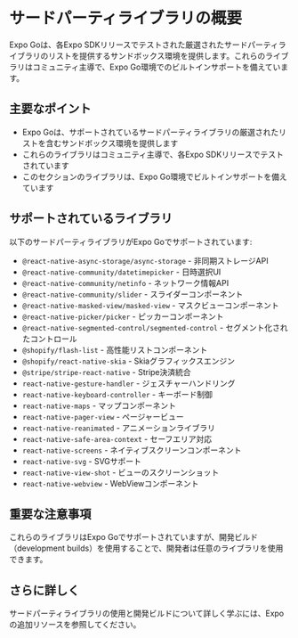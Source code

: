 # サードパーティライブラリの概要

Expo Goは、各Expo SDKリリースでテストされた厳選されたサードパーティライブラリのリストを提供するサンドボックス環境を提供します。これらのライブラリはコミュニティ主導で、Expo Go環境でのビルトインサポートを備えています。

## 主要なポイント

- Expo Goは、サポートされているサードパーティライブラリの厳選されたリストを含むサンドボックス環境を提供します
- これらのライブラリはコミュニティ主導で、各Expo SDKリリースでテストされています
- このセクションのライブラリは、Expo Go環境でビルトインサポートを備えています

## サポートされているライブラリ

以下のサードパーティライブラリがExpo Goでサポートされています:

- `@react-native-async-storage/async-storage` - 非同期ストレージAPI
- `@react-native-community/datetimepicker` - 日時選択UI
- `@react-native-community/netinfo` - ネットワーク情報API
- `@react-native-community/slider` - スライダーコンポーネント
- `@react-native-masked-view/masked-view` - マスクビューコンポーネント
- `@react-native-picker/picker` - ピッカーコンポーネント
- `@react-native-segmented-control/segmented-control` - セグメント化されたコントロール
- `@shopify/flash-list` - 高性能リストコンポーネント
- `@shopify/react-native-skia` - Skiaグラフィックスエンジン
- `@stripe/stripe-react-native` - Stripe決済統合
- `react-native-gesture-handler` - ジェスチャーハンドリング
- `react-native-keyboard-controller` - キーボード制御
- `react-native-maps` - マップコンポーネント
- `react-native-pager-view` - ページャービュー
- `react-native-reanimated` - アニメーションライブラリ
- `react-native-safe-area-context` - セーフエリア対応
- `react-native-screens` - ネイティブスクリーンコンポーネント
- `react-native-svg` - SVGサポート
- `react-native-view-shot` - ビューのスクリーンショット
- `react-native-webview` - WebViewコンポーネント

## 重要な注意事項

これらのライブラリはExpo Goでサポートされていますが、開発ビルド（development builds）を使用することで、開発者は任意のライブラリを使用できます。

## さらに詳しく

サードパーティライブラリの使用と開発ビルドについて詳しく学ぶには、Expoの追加リソースを参照してください。
